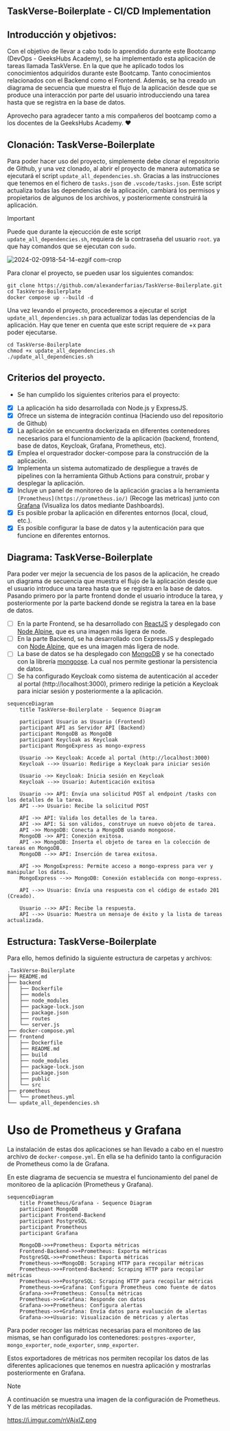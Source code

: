 ## TaskVerse-Boilerplate - CI/CD Implementation 

## Introducción y objetivos:
Con el objetivo de llevar a cabo todo lo aprendido durante este Bootcamp (DevOps - GeeksHubs Academy), se ha implementado esta aplicación de tareas llamada TaskVerse. En la que que he aplicado todos los conocimientos adquiridos durante este Bootcamp. Tanto conocimientos relacionados con el Backend como el Frontend. Además, se ha creado un diagrama de secuencia que muestra el flujo de la aplicación desde que se produce una interacción por parte del usuario introducciendo una tarea hasta que se registra en la base de datos. 

Aprovecho para agradecer tanto a mis compañeros del bootcamp como a los docentes de la GeeksHubs Academy. ❤

## Clonación: TaskVerse-Boilerplate
Para poder hacer uso del proyecto, simplemente debe clonar el repositorio de Github, y una vez clonado, al abrir el proyecto de manera automatica se ejecutará el script `update_all_dependencies.sh`. Gracias a las instrucciones que tenemos en el fichero de `tasks.json` de  `.vscode/tasks.json`. Este script actualiza todas las dependencias de la aplicación, cambiará los permisos y propietarios de algunos de los archivos, y posteriormente construirá la aplicación.

> [!IMPORTANT]
> Puede que durante la ejecucción de este script `update_all_dependencies.sh`, requiera de la contraseña del usuario `root`. ya que hay comandos que se ejecutan con `sudo`.

![2024-02-0918-54-14-ezgif com-crop](https://github.com/clvsick/TaskVerse-Boilerplate/assets/93092117/0f4986ef-757e-429d-a942-2aa64f912a10)

Para clonar el proyecto, se pueden usar los siguientes comandos:
```
git clone https://github.com/alexanderfarias/TaskVerse-Boilerplate.git
cd TaskVerse-Boilerplate
docker compose up --build -d
```
Una vez levando el proyecto, procederemos a ejecutar el script `update_all_dependencies.sh` para actualizar todas las dependencias de la aplicación. Hay que tener en cuenta que este script requiere de +x para poder ejecutarse.

```
cd TaskVerse-Boilerplate
chmod +x update_all_dependencies.sh
./update_all_dependencies.sh
```
## Criterios del proyecto.

- Se han cumplido los siguientes criterios para el proyecto:

- [X] La aplicación ha sido desarrollada con Node.js y ExpressJS.
- [X] Ofrece un sistema de integración continua (Haciendo uso del repositorio de Github)
- [X] La aplicación se encuentra dockerizada en diferentes contenedores necesarios para el funcionamiento de la aplicación (backend, frontend, base de datos, Keycloak, Grafana, Prometheus, etc).
- [X] Emplea el orquestrador docker-compose para la construcción de la aplicación.
- [X] Implementa un sistema automatizado de despliegue a través de pipelines con la herramienta Github Actions para construir, probar y desplegar la aplicación.
- [X] Incluye un panel de monitoreo de la aplicación gracias a la herramienta `[Prometheus](https://prometheus.io/)` (Recoge las metricas) junto con [Grafana](https://grafana.com/) (Visualiza los datos mediante Dashboards).
- [X] Es posible probar la aplicación en diferentes entornos (local, cloud, etc.).
- [x] Es posible configurar la base de datos y la autenticación para que funcione en diferentes entornos.

## Diagrama: TaskVerse-Boilerplate
Para poder ver mejor la secuencia de los pasos de la aplicación, he creado un diagrama de secuencia que muestra el flujo de la aplicación desde que el usuario introduce una tarea hasta que se registra en la base de datos. Pasando primero por la parte frontend donde el usuario introduce la tarea, y posteriormente por la parte backend donde se registra la tarea en la base de datos.

- [ ] En la parte Frontend, se ha desarrollado con [ReactJS](https://reactjs.org/) y desplegado con [Node Alpine](https://hub.docker.com/_/node), que es una imagen más ligera de node.
- [ ] En la parte Backend, se ha desarrollado con ExpressJS y desplegado con [Node Alpine](https://hub.docker.com/_/node), que es una imagen más ligera de node.
- [ ] La base de datos se ha desplegado con [MongoDB](https://www.mongodb.com/es) y se ha conectado con la librería [mongoose](https://mongoosejs.com/). La cual nos permite gestionar la persistencia de datos.
- [ ] Se ha configurado Keycloak como sistema de autenticación al acceder al portal (http://localhost:3000), primero redirige la petición a Keycloak para iniciar sesión y posteriormente a la aplicación.

```mermaid
sequenceDiagram
    title TaskVerse-Boilerplate - Sequence Diagram

    participant Usuario as Usuario (Frontend)
    participant API as Servidor API (Backend)
    participant MongoDB as MongoDB
    participant Keycloak as Keycloak
    participant MongoExpress as mongo-express

    Usuario ->> Keycloak: Accede al portal (http://localhost:3000)
    Keycloak -->> Usuario: Redirige a Keycloak para iniciar sesión

    Usuario ->> Keycloak: Inicia sesión en Keycloak
    Keycloak -->> Usuario: Autenticación exitosa

    Usuario ->> API: Envía una solicitud POST al endpoint /tasks con los detalles de la tarea.
    API -->> Usuario: Recibe la solicitud POST

    API ->> API: Valida los detalles de la tarea.
    API ->> API: Si son válidos, construye un nuevo objeto de tarea.
    API ->> MongoDB: Conecta a MongoDB usando mongoose.
    MongoDB ->> API: Conexión exitosa.
    API ->> MongoDB: Inserta el objeto de tarea en la colección de tareas en MongoDB.
    MongoDB -->> API: Inserción de tarea exitosa.

    API ->> MongoExpress: Permite acceso a mongo-express para ver y manipular los datos.
    MongoExpress -->> MongoDB: Conexión establecida con mongo-express.

    API -->> Usuario: Envía una respuesta con el código de estado 201 (Creado).

    Usuario -->> API: Recibe la respuesta.
    API -->> Usuario: Muestra un mensaje de éxito y la lista de tareas actualizada.
```
## Estructura: TaskVerse-Boilerplate

Para ello, hemos definido la siguiente estructura de carpetas y archivos: 

```
.TaskVerse-Boilerplate
├── README.md
├── backend
│   ├── Dockerfile
│   ├── models
│   ├── node_modules
│   ├── package-lock.json
│   ├── package.json
│   ├── routes
│   └── server.js
├── docker-compose.yml
├── frontend
│   ├── Dockerfile
│   ├── README.md
│   ├── build
│   ├── node_modules
│   ├── package-lock.json
│   ├── package.json
│   ├── public
│   └── src
├── prometheus
│   └── prometheus.yml
└── update_all_dependencies.sh
```
# Uso de Prometheus y Grafana

La instalación de estas dos aplicaciones se han llevado a cabo en el nuestro archivo de `docker-compose.yml`. En ella se ha definido tanto la configuración de Prometheus como la de Grafana.

En este diagrama de secuencia se muestra el funcionamiento del panel de monitoreo de la aplicación (Prometheus y Grafana). 

```mermaid
sequenceDiagram
    title Prometheus/Grafana - Sequence Diagram
    participant MongoDB
    participant Frontend-Backend
    participant PostgreSQL
    participant Prometheus
    participant Grafana

    MongoDB->>+Prometheus: Exporta métricas
    Frontend-Backend->>+Prometheus: Exporta métricas
    PostgreSQL->>+Prometheus: Exporta métricas
    Prometheus->>+MongoDB: Scraping HTTP para recopilar métricas
    Prometheus->>+Frontend-Backend: Scraping HTTP para recopilar métricas
    Prometheus->>+PostgreSQL: Scraping HTTP para recopilar métricas
    Prometheus->>+Grafana: Configura Prometheus como fuente de datos
    Grafana->>+Prometheus: Consulta métricas
    Prometheus->>+Grafana: Responde con datos
    Grafana->>+Prometheus: Configura alertas
    Prometheus->>+Grafana: Envía datos para evaluación de alertas
    Grafana->>+Usuario: Visualización de métricas y alertas
```


Para poder recoger las métricas necesarias para el monitoreo de las mismas, se han configurado los contenedores: `postgres-exporter`, `mongo_exporter`, `node_exporter`, `snmp_exporter`.

Estos exportadores de métricas nos permiten recopilar los datos de las diferentes aplicaciones que tenemos en nuestra aplicación y mostrarlas posteriormente en Grafana.

> [!NOTE]
> A continuación se muestra una imagen de la configuración de Prometheus. Y de las métricas recopiladas.

https://i.imgur.com/nVAjxlZ.png

